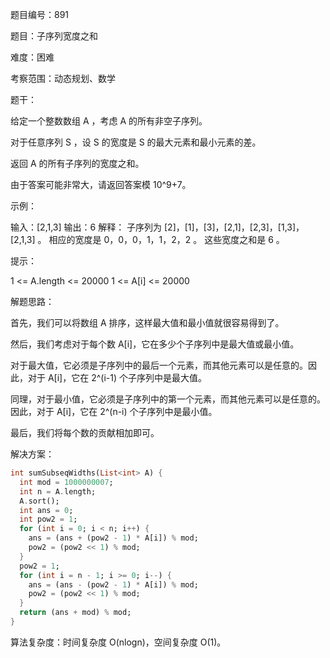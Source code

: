 题目编号：891

题目：子序列宽度之和

难度：困难

考察范围：动态规划、数学

题干：

给定一个整数数组 A ，考虑 A 的所有非空子序列。

对于任意序列 S ，设 S 的宽度是 S 的最大元素和最小元素的差。

返回 A 的所有子序列的宽度之和。

由于答案可能非常大，请返回答案模 10^9+7。

示例：

输入：[2,1,3]
输出：6
解释：
子序列为 [2]，[1]，[3]，[2,1]，[2,3]，[1,3]，[2,1,3] 。
相应的宽度是 0，0，0，1，1，2，2 。
这些宽度之和是 6 。

提示：

1 <= A.length <= 20000
1 <= A[i] <= 20000

解题思路：

首先，我们可以将数组 A 排序，这样最大值和最小值就很容易得到了。

然后，我们考虑对于每个数 A[i]，它在多少个子序列中是最大值或最小值。

对于最大值，它必须是子序列中的最后一个元素，而其他元素可以是任意的。因此，对于 A[i]，它在 2^(i-1) 个子序列中是最大值。

同理，对于最小值，它必须是子序列中的第一个元素，而其他元素可以是任意的。因此，对于 A[i]，它在 2^(n-i) 个子序列中是最小值。

最后，我们将每个数的贡献相加即可。

解决方案：

```dart
int sumSubseqWidths(List<int> A) {
  int mod = 1000000007;
  int n = A.length;
  A.sort();
  int ans = 0;
  int pow2 = 1;
  for (int i = 0; i < n; i++) {
    ans = (ans + (pow2 - 1) * A[i]) % mod;
    pow2 = (pow2 << 1) % mod;
  }
  pow2 = 1;
  for (int i = n - 1; i >= 0; i--) {
    ans = (ans - (pow2 - 1) * A[i]) % mod;
    pow2 = (pow2 << 1) % mod;
  }
  return (ans + mod) % mod;
}
```

算法复杂度：时间复杂度 O(nlogn)，空间复杂度 O(1)。